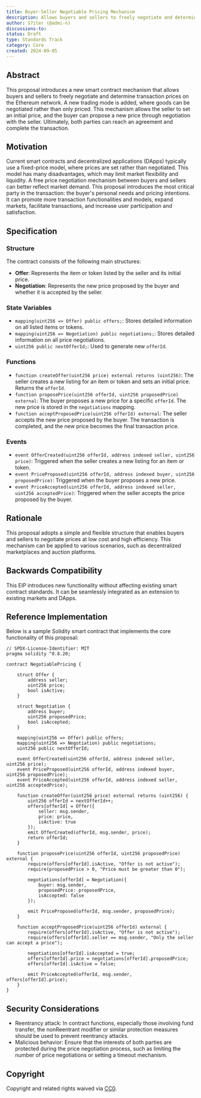 ```yaml
---
title: Buyer-Seller Negotiable Pricing Mechanism
description: Allows buyers and sellers to freely negotiate and determine transaction prices on the Ethereum network.
author: S7iter (@admi-n)
discussions-to:
status: Draft
type: Standards Track
category: Core
created: 2024-09-05
---
```


## Abstract

This proposal introduces a new smart contract mechanism that allows buyers and sellers to freely negotiate and determine transaction prices on the Ethereum network. A new trading mode is added, where goods can be negotiated rather than only priced. This mechanism allows the seller to set an initial price, and the buyer can propose a new price through negotiation with the seller. Ultimately, both parties can reach an agreement and complete the transaction.

## Motivation

Current smart contracts and decentralized applications (DApps) typically use a fixed-price model, where prices are set rather than negotiated. This model has many disadvantages, which may limit market flexibility and liquidity. A free price negotiation mechanism between buyers and sellers can better reflect market demand. This proposal introduces the most critical party in the transaction: the buyer's personal needs and pricing intentions. It can promote more transaction functionalities and models, expand markets, facilitate transactions, and increase user participation and satisfaction.

## Specification

### Structure

The contract consists of the following main structures:

- **Offer**: Represents the item or token listed by the seller and its initial price.
- **Negotiation**: Represents the new price proposed by the buyer and whether it is accepted by the seller.

### State Variables

- `mapping(uint256 => Offer) public offers;`: Stores detailed information on all listed items or tokens.
- `mapping(uint256 => Negotiation) public negotiations;`: Stores detailed information on all price negotiations.
- `uint256 public nextOfferId;`: Used to generate new `offerId`.

### Functions

- `function createOffer(uint256 price) external returns (uint256)`:
  The seller creates a new listing for an item or token and sets an initial price. Returns the `offerId`.
- `function proposePrice(uint256 offerId, uint256 proposedPrice) external`:
  The buyer proposes a new price for a specific `offerId`. The new price is stored in the `negotiations` mapping.
- `function acceptProposedPrice(uint256 offerId) external`:
  The seller accepts the new price proposed by the buyer. The transaction is completed, and the new price becomes the final transaction price.

### Events

- `event OfferCreated(uint256 offerId, address indexed seller, uint256 price)`:
  Triggered when the seller creates a new listing for an item or token.
- `event PriceProposed(uint256 offerId, address indexed buyer, uint256 proposedPrice)`:
  Triggered when the buyer proposes a new price.
- `event PriceAccepted(uint256 offerId, address indexed seller, uint256 acceptedPrice)`:
  Triggered when the seller accepts the price proposed by the buyer.

## Rationale

This proposal adopts a simple and flexible structure that enables buyers and sellers to negotiate prices at low cost and high efficiency. This mechanism can be applied to various scenarios, such as decentralized marketplaces and auction platforms.

## Backwards Compatibility

This EIP introduces new functionality without affecting existing smart contract standards. It can be seamlessly integrated as an extension to existing markets and DApps.

## Reference Implementation

Below is a sample Solidity smart contract that implements the core functionality of this proposal:

```solidity
// SPDX-License-Identifier: MIT
pragma solidity ^0.8.20;

contract NegotiablePricing {

    struct Offer {
        address seller;
        uint256 price;
        bool isActive;
    }

    struct Negotiation {
        address buyer;
        uint256 proposedPrice;
        bool isAccepted;
    }

    mapping(uint256 => Offer) public offers;
    mapping(uint256 => Negotiation) public negotiations;
    uint256 public nextOfferId;

    event OfferCreated(uint256 offerId, address indexed seller, uint256 price);
    event PriceProposed(uint256 offerId, address indexed buyer, uint256 proposedPrice);
    event PriceAccepted(uint256 offerId, address indexed seller, uint256 acceptedPrice);

    function createOffer(uint256 price) external returns (uint256) {
        uint256 offerId = nextOfferId++;
        offers[offerId] = Offer({
            seller: msg.sender,
            price: price,
            isActive: true
        });
        emit OfferCreated(offerId, msg.sender, price);
        return offerId;
    }

    function proposePrice(uint256 offerId, uint256 proposedPrice) external {
        require(offers[offerId].isActive, "Offer is not active");
        require(proposedPrice > 0, "Price must be greater than 0");

        negotiations[offerId] = Negotiation({
            buyer: msg.sender,
            proposedPrice: proposedPrice,
            isAccepted: false
        });

        emit PriceProposed(offerId, msg.sender, proposedPrice);
    }

    function acceptProposedPrice(uint256 offerId) external {
        require(offers[offerId].isActive, "Offer is not active");
        require(offers[offerId].seller == msg.sender, "Only the seller can accept a price");

        negotiations[offerId].isAccepted = true;
        offers[offerId].price = negotiations[offerId].proposedPrice;
        offers[offerId].isActive = false;

        emit PriceAccepted(offerId, msg.sender, offers[offerId].price);
    }
}
```

## Security Considerations

- Reentrancy attack: In contract functions, especially those involving fund transfer, the nonReentrant modifier or similar protection measures should be used to prevent reentrancy attacks.
- Malicious behavior: Ensure that the interests of both parties are protected during the price negotiation process, such as limiting the number of price negotiations or setting a timeout mechanism.

## Copyright

Copyright and related rights waived via [CC0](../LICENSE.md).
